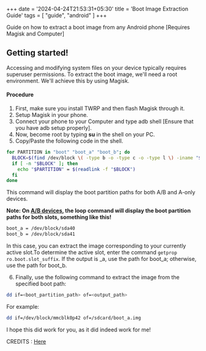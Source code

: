 +++
date = '2024-04-24T21:53:31+05:30'
title = 'Boot Image Extraction Guide'
tags = [ "guide", "android" ]
+++

Guide on how to extract a boot image from any Android phone [Requires Magisk and Computer]

## Getting started!

Accessing and modifying system files on your device typically requires superuser permissions. To extract the boot image, we'll need a root environment. We'll achieve this by using Magisk.

#### Procedure

1. First, make sure you install TWRP and then flash Magisk through it.
2. Setup Magisk in your phone.
3. Connect your phone to your Computer and type adb shell [Ensure that you have adb setup properly].
4. Now, become root by typing **su** in the shell on your PC.
5. Copy/Paste the following code in the shell.

```bash
for PARTITION in "boot" "boot_a" "boot_b"; do
  BLOCK=$(find /dev/block \( -type b -o -type c -o -type l \) -iname "$PARTITION" -print -quit 2>/dev/null)
  if [ -n "$BLOCK" ]; then
    echo "$PARTITION" = $(readlink -f "$BLOCK")
  fi
done
```

This command will display the boot partition paths for both A/B and A-only devices.

**Note: On [A/B devices](https://source.android.com/docs/core/ota/ab), the loop command will display the boot partition paths for both slots, something like this!**

```bash
boot_a = /dev/block/sda40
boot_b = /dev/block/sda41
```
In this case, you can extract the image corresponding to your currently active slot.To determine the active slot, enter the command ```getprop ro.boot.slot_suffix```. If the output is _a, use the path for boot_a; otherwise, use the path for boot_b.

6. Finally, use the following command to extract the image from the specified boot path:

```bash
dd if=<boot_partition_path> of=<output_path>
```

For example:

```bash
dd if=/dev/block/mmcblk0p42 of=/sdcard/boot_a.img
```
I hope this did work for you, as it did indeed work for me!


CREDITS : [Here](https://gist.github.com/gitclone-url/a1f693b64d8f8701ec24477a2ccaab87)